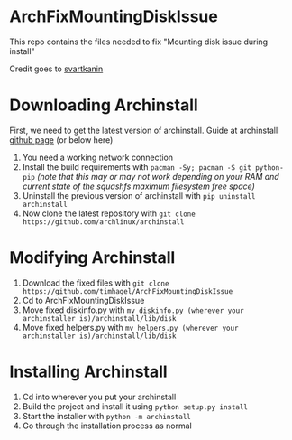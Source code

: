 <h1>ArchFixMountingDiskIssue</h1>

This repo contains the files needed to fix "Mounting disk issue during install"

Credit goes to [svartkanin](https://github.com/svartkanin)

<h1>Downloading Archinstall</h1>

First, we need to get the latest version of archinstall. Guide at archinstall [github page](https://github.com/archlinux/archinstall) (or below here)

1. You need a working network connection
2. Install the build requirements with `pacman -Sy; pacman -S git python-pip`
   *(note that this may or may not work depending on your RAM and current state of the squashfs maximum filesystem free space)*
3. Uninstall the previous version of archinstall with `pip uninstall archinstall`
4. Now clone the latest repository with `git clone https://github.com/archlinux/archinstall`

<h1>Modifying Archinstall</h1>

1. Download the fixed files with `git clone https://github.com/timhagel/ArchFixMountingDiskIssue`
2. Cd to ArchFixMountingDiskIssue
3. Move fixed diskinfo.py with `mv diskinfo.py (wherever your archinstaller is)/archinstall/lib/disk`
4. Move fixed helpers.py with `mv helpers.py (wherever your archinstaller is)/archinstall/lib/disk`

<h1>Installing Archinstall</h1>

1. Cd into wherever you put your archinstall
1. Build the project and install it using `python setup.py install`
2. Start the installer with `python -m archinstall`
3. Go through the installation process as normal
